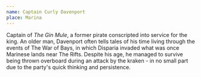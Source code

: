 ```yaml
---
name: Captain Curly Davenport
place: Marina
---
```

Captain of *The Gin Mule*, a former pirate conscripted into service for the king. An older man, Davenport often tells tales of his time living through the events of The War of Bays, in which Disparia invaded what was once Marinese lands near The Rifts. Despite his age, he managed to survive being thrown overboard during an attack by the kraken - in no small part due to the party's quick thinking and persistence. 